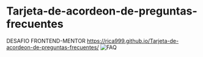 # Tarjeta-de-acordeon-de-preguntas-frecuentes
DESAFIO FRONTEND-MENTOR
https://rica999.github.io/Tarjeta-de-acordeon-de-preguntas-frecuentes/
![FAQ](https://user-images.githubusercontent.com/68082868/217401553-80847ad7-3511-414b-9eda-57e4e85f48a8.JPG)
